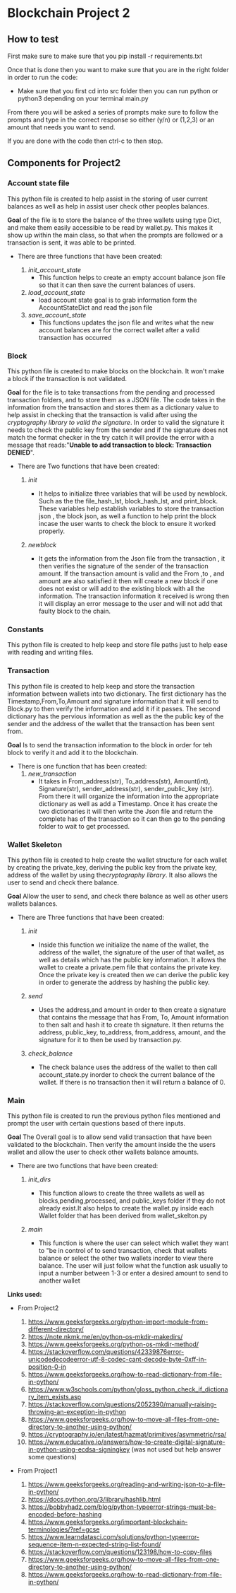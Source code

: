 # Blockchain Project 2

## How to test

First make sure to make sure that you pip install -r requirements.txt

Once that is done then you want to make sure that you are in the right folder in order to run the code:

* Make sure that you first cd into src folder then you can run python or python3 depending on your terminal main.py

From there you will be asked a series of prompts make sure to follow the prompts and type in the correct response so either (y/n) or (1,2,3) or an amount that needs you want to send.

If you are done with the code then ctrl-c to then stop.

## Components for Project2

### Account state file

This python file is created to help assist in the storing of user current balances as well as help in assist user check other peoples balances.

**Goal** of the file is to store the balance of the three wallets using type Dict, and make them easily accessible to be read by wallet.py. This makes it show up within the main class, so that when the prompts are followed or a transaction is sent, it was able to be printed.

* There are three functions that have been created:

    1. *init_account_state*
        * This function helps to create an empty account balance json file so that it can then save the current balances of users.
    2. *load_account_state*
        * load account state goal is to grab information form the AccountStateDict and read the json file
    3. *save_account_state*
        * This functions updates the json file and writes what the new account balances are for the correct wallet after a valid transaction has occurred

### Block

This python file is created to make blocks on the blockchain. It won't make a block if the transaction is not validated.

**Goal** for the file is to take transactions from the pending and processed transaction folders, and to store them as a JSON file. The code takes in the information from the transaction and stores them as a dictionary value to help assist in checking that the transaction is valid after using the *cryptography library to valid the signature*. In order to valid the signature it needs to check the public key from the sender and if the signature does not match the format checker in the try catch it will provide the error with a message that reads:"**Unable to add transaction to block: Transaction DENIED**".

* There are Two functions that have been created:

    1. *init*
        * It helps to initialize three variables that will be used by newblock. Such as the the file_hash_lst, block_hash_lst, and print_block. These variables help establish variables to store the transaction json , the block json, as well a function to help print the block incase the user wants to check the block to ensure it worked properly.

    2. *newblock*
        * It gets the information from the Json file from the transaction , it then verifies the signature of the sender of the transaction amount. If the transaction amount is valid and the From ,to , and amount are also satisfied it then will create a new block if one does not exist or will add to the existing block with all the information. The transaction information it received is wrong then it will display an error message to the user and will not add that faulty block to the chain.

### Constants

This python file is created to help keep and store  file paths just to help ease with reading and writing files.

### Transaction

This python file is created to help keep and store the transaction information between wallets into two dictionary. The first dictionary has the Timestamp,From,To,Amount and signature information that it will send to Block.py to then verify the information and add it if it passes. The second dictionary has the pervious information as well as the the public key of the sender and the address of the wallet that the transaction has been sent from.

**Goal** Is to send the transaction information to the block in order for teh block to verify it and add it to the blockchain.

* There is one function that has been created:
    1. *new_transaction*
        * It takes in From_address(str), To_address(str), Amount(int), Signature(str), sender_address(str), sender_public_key (str). From there it will organize the information into the appropriate dictionary as well as add a Timestamp. Once it has create the two dictionaries it will then write the Json file and return the complete has of the transaction so it can then go to the pending folder to wait to get processed.

### Wallet Skeleton

This python file is created to help create the wallet structure for each wallet by creating the private_key, deriving the public key from the private key, address of the wallet by using the*cryptography library*. It also allows the user to send and check there balance.

**Goal**  Allow the user to send, and check there balance as well as other users wallets balances.

* There are Three functions that have been created:
    1. *init*
        * Inside this function we initialize the name of the wallet, the address of the wallet, the signature of the user of that wallet, as well as details which has the public key information. It allows the wallet to create a private.pem file that contains the private key. Once the private key is created then we can derive the public key in order to generate the address by hashing the public key.

    2. *send*
        * Uses the address,and amount in order to then create a signature that contains the message that has From, To, Amount information to then salt and hash it to create th signature. It then returns the address, public_key, to_address, from_address, amount, and the signature for it to then be used by transaction.py.

    3. *check_balance*
        * The check balance uses the address of the wallet to then call account_state.py inorder to check the current balance of the wallet. If there is no transaction then it will return a balance of 0.

### Main

This python file is created to run the previous python files mentioned and prompt the user with certain questions based of there inputs.

**Goal**  The Overall goal is to allow send valid transaction that have been validated to the blockchain. Then verify the amount inside the the users wallet and allow the user to check other wallets balance amounts.

* There are two functions that have been created:
    1. *init_dirs*
        * This function allows to create the three wallets as well as blocks,pending,processed, and public_keys folder if they do not already exist.It also helps to create the wallet.py inside each Wallet folder that has been derived from wallet_skelton.py

    2. *main*
        * This function is where the user can select which wallet they want to "be in control of to send transaction, check that wallets balance or select the other two wallets inorder to view there balance.
        The user will just follow what the function ask usually to input a number between 1-3 or enter a desired amount to send to another wallet

**Links used:**

* From Project2
    1. <https://www.geeksforgeeks.org/python-import-module-from-different-directory/>
    2. <https://note.nkmk.me/en/python-os-mkdir-makedirs/>
    3. <https://www.geeksforgeeks.org/python-os-mkdir-method/>
    4. <https://stackoverflow.com/questions/42339876error-unicodedecodeerror-utf-8-codec-cant-decode-byte-0xff-in-position-0-in>
    5. <https://www.geeksforgeeks.org/how-to-read-dictionary-from-file-in-python/>
    6. <https://www.w3schools.com/python/gloss_python_check_if_dictionary_item_exists.asp>
    7. <https://stackoverflow.com/questions/2052390/manually-raising-throwing-an-exception-in-python>
    8. <https://www.geeksforgeeks.org/how-to-move-all-files-from-one-directory-to-another-using-python/>
    9. <https://cryptography.io/en/latest/hazmat/primitives/asymmetric/rsa/>
    10. <https://www.educative.io/answers/how-to-create-digital-signature-in-python-using-ecdsa-signingkey>
                (was not used but help answer some questions)

* From Project1
    1. <https://www.geeksforgeeks.org/reading-and-writing-json-to-a-file-in-python/>
    2. <https://docs.python.org/3/library/hashlib.html>
    3. <https://bobbyhadz.com/blog/python-typeerror-strings-must-be-encoded-before-hashing>
    4. <https://www.geeksforgeeks.org/important-blockchain-terminologies/?ref=gcse>
    5. <https://www.learndatasci.com/solutions/python-typeerror-sequence-item-n-expected-string-list-found/>
    6. <https://stackoverflow.com/questions/123198/how-to-copy-files>
    7. <https://www.geeksforgeeks.org/how-to-move-all-files-from-one-directory-to-another-using-python/>
    8. <https://www.geeksforgeeks.org/how-to-read-dictionary-from-file-in-python/>
